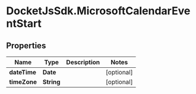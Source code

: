 # DocketJsSdk.MicrosoftCalendarEventStart

## Properties
Name | Type | Description | Notes
------------ | ------------- | ------------- | -------------
**dateTime** | **Date** |  | [optional] 
**timeZone** | **String** |  | [optional] 


